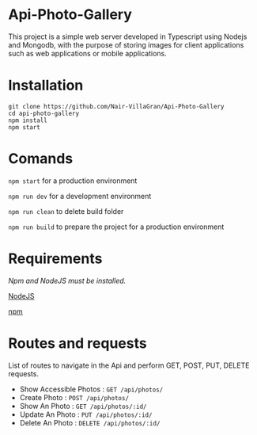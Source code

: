 # Api-Photo-Gallery

This project is a simple web server developed in Typescript using Nodejs and Mongodb, with the purpose of storing images for client applications such as web applications or mobile applications.

# Installation

```
git clone https://github.com/Nair-VillaGran/Api-Photo-Gallery
cd api-photo-gallery
npm install
npm start
```


# Comands

`npm start` for a production environment

`npm run dev` for a development environment

`npm run clean` to delete build folder

`npm run build` to prepare the project for a production environment


# Requirements

_Npm and NodeJS must be installed._

[NodeJS](https://nodejs.org/)

[npm](https://www.npmjs.com/)


# Routes and requests

List of routes to navigate in the Api and perform GET, POST, PUT, DELETE requests.

* Show Accessible Photos : `GET /api/photos/`
* Create Photo : `POST /api/photos/`
* Show An Photo : `GET /api/photos/:id/`
* Update An Photo : `PUT /api/photos/:id/`
* Delete An Photo : `DELETE /api/photos/:id/`
